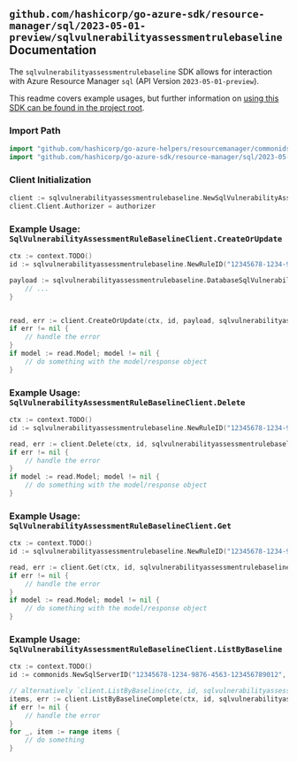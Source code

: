 
## `github.com/hashicorp/go-azure-sdk/resource-manager/sql/2023-05-01-preview/sqlvulnerabilityassessmentrulebaseline` Documentation

The `sqlvulnerabilityassessmentrulebaseline` SDK allows for interaction with Azure Resource Manager `sql` (API Version `2023-05-01-preview`).

This readme covers example usages, but further information on [using this SDK can be found in the project root](https://github.com/hashicorp/go-azure-sdk/tree/main/docs).

### Import Path

```go
import "github.com/hashicorp/go-azure-helpers/resourcemanager/commonids"
import "github.com/hashicorp/go-azure-sdk/resource-manager/sql/2023-05-01-preview/sqlvulnerabilityassessmentrulebaseline"
```


### Client Initialization

```go
client := sqlvulnerabilityassessmentrulebaseline.NewSqlVulnerabilityAssessmentRuleBaselineClientWithBaseURI("https://management.azure.com")
client.Client.Authorizer = authorizer
```


### Example Usage: `SqlVulnerabilityAssessmentRuleBaselineClient.CreateOrUpdate`

```go
ctx := context.TODO()
id := sqlvulnerabilityassessmentrulebaseline.NewRuleID("12345678-1234-9876-4563-123456789012", "example-resource-group", "serverName", "ruleId")

payload := sqlvulnerabilityassessmentrulebaseline.DatabaseSqlVulnerabilityAssessmentRuleBaselineInput{
	// ...
}


read, err := client.CreateOrUpdate(ctx, id, payload, sqlvulnerabilityassessmentrulebaseline.DefaultCreateOrUpdateOperationOptions())
if err != nil {
	// handle the error
}
if model := read.Model; model != nil {
	// do something with the model/response object
}
```


### Example Usage: `SqlVulnerabilityAssessmentRuleBaselineClient.Delete`

```go
ctx := context.TODO()
id := sqlvulnerabilityassessmentrulebaseline.NewRuleID("12345678-1234-9876-4563-123456789012", "example-resource-group", "serverName", "ruleId")

read, err := client.Delete(ctx, id, sqlvulnerabilityassessmentrulebaseline.DefaultDeleteOperationOptions())
if err != nil {
	// handle the error
}
if model := read.Model; model != nil {
	// do something with the model/response object
}
```


### Example Usage: `SqlVulnerabilityAssessmentRuleBaselineClient.Get`

```go
ctx := context.TODO()
id := sqlvulnerabilityassessmentrulebaseline.NewRuleID("12345678-1234-9876-4563-123456789012", "example-resource-group", "serverName", "ruleId")

read, err := client.Get(ctx, id, sqlvulnerabilityassessmentrulebaseline.DefaultGetOperationOptions())
if err != nil {
	// handle the error
}
if model := read.Model; model != nil {
	// do something with the model/response object
}
```


### Example Usage: `SqlVulnerabilityAssessmentRuleBaselineClient.ListByBaseline`

```go
ctx := context.TODO()
id := commonids.NewSqlServerID("12345678-1234-9876-4563-123456789012", "example-resource-group", "serverName")

// alternatively `client.ListByBaseline(ctx, id, sqlvulnerabilityassessmentrulebaseline.DefaultListByBaselineOperationOptions())` can be used to do batched pagination
items, err := client.ListByBaselineComplete(ctx, id, sqlvulnerabilityassessmentrulebaseline.DefaultListByBaselineOperationOptions())
if err != nil {
	// handle the error
}
for _, item := range items {
	// do something
}
```
